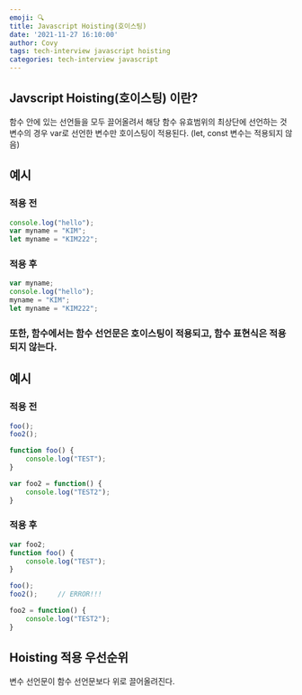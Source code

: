 ```yaml
---
emoji: 🔍
title: Javascript Hoisting(호이스팅)
date: '2021-11-27 16:10:00'
author: Covy
tags: tech-interview javascript hoisting
categories: tech-interview javascript
---
```


## Javscript Hoisting(호이스팅) 이란?
함수 안에 있는 선언들을 모두 끌어올려서 해당 함수 유효범위의 최상단에 선언하는 것  
변수의 경우 var로 선언한 변수만 호이스팅이 적용된다. (let, const 변수는 적용되지 않음)

## 예시

### 적용 전

```javascript
console.log("hello");
var myname = "KIM";
let myname = "KIM222";
```

### 적용 후

```javascript
var myname;
console.log("hello");
myname = "KIM";
let myname = "KIM222";
```

### 또한, 함수에서는 함수 선언문은 호이스팅이 적용되고, 함수 표현식은 적용되지 않는다.

## 예시

### 적용 전

```javascript
foo();
foo2();

function foo() {
    console.log("TEST");
}

var foo2 = function() {
    console.log("TEST2");
}
```

### 적용 후

```javascript
var foo2;
function foo() {
    console.log("TEST");
}

foo();
foo2();     // ERROR!!!

foo2 = function() {
    console.log("TEST2");
}
```

## Hoisting 적용 우선순위

변수 선언문이 함수 선언문보다 위로 끌어올려진다.

<br /><br /><br />